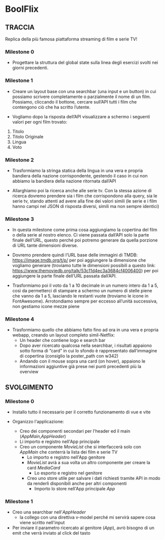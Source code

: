 # BoolFlix

## TRACCIA

Replica della più famosa piattaforma streaming di film e serie TV!

### Milestone 0

- Progettare la struttura del global state sulla linea degli esercizi svolti nei giorni precedenti.

### Milestone 1

- Creare un layout base con una searchbar (una input e un button) in cui possiamo
  scrivere completamente o parzialmente il nome di un film. Possiamo, cliccando il
  bottone, cercare sull’API tutti i film che contengono ciò che ha scritto l’utente.

- Vogliamo dopo la risposta dell’API visualizzare a schermo i seguenti valori per ogni
  film trovato:

1. Titolo
2. Titolo Originale
3. Lingua
4. Voto

### Milestone 2

- Trasformiamo la stringa statica della lingua in una vera e propria bandiera della
  nazione corrispondente, gestendo il caso in cui non abbiamo la bandiera della
  nazione ritornata dall’API

- Allarghiamo poi la ricerca anche alle serie tv. Con la stessa azione di ricerca
  dovremo prendere sia i film che corrispondono alla query, sia le serie tv, stando
  attenti ad avere alla fine dei valori simili (le serie e i film hanno campi nel JSON di
  risposta diversi, simili ma non sempre identici)

### Milestone 3

- In questa milestone come prima cosa aggiungiamo la copertina del film o della serie
  al nostro elenco. Ci viene passata dall’API solo la parte finale dell’URL, questo
  perché poi potremo generare da quella porzione di URL tante dimensioni diverse.

- Dovremo prendere quindi l’URL base delle immagini di TMDB:
  https://image.tmdb.org/t/p/ per poi aggiungere la dimensione che vogliamo generare
  (troviamo tutte le dimensioni possibili a questo link:
  https://www.themoviedb.org/talk/53c11d4ec3a3684cf4006400) per poi aggiungere la
  parte finale dell’URL passata dall’API.

- Trasformiamo poi il voto da 1 a 10 decimale in un numero intero da 1 a 5, così da
  permetterci di stampare a schermo un numero di stelle piene che vanno da 1 a 5,
  lasciando le restanti vuote (troviamo le icone in FontAwesome).
  Arrotondiamo sempre per eccesso all’unità successiva, non gestiamo icone mezze
  piene

### Milestone 4

- Trasformiamo quello che abbiamo fatto fino ad ora in una vera e propria webapp,
  creando un layout completo simil-Netflix:
  - Un header che contiene logo e search bar
  - Dopo aver ricercato qualcosa nella searchbar, i risultati appaiono sotto forma
    di “card” in cui lo sfondo è rappresentato dall’immagine di copertina (consiglio
    la poster_path con w342)
  - Andando con il mouse sopra una card (on hover), appaiono le informazioni
    aggiuntive già prese nei punti precedenti più la overview

## SVOLGIMENTO

### Milestone 0

- Installo tutto il necessario per il corretto funzionamento di vue e vite
- Organizzo l'applicazione:

  - Creo dei componenti secondari per l'header ed il main (_AppMain_,_AppHeader_)
  - Li importo e registro nell'App principale
  - Creo un componente _MovieList_ che si interfaccerà solo con _AppMain_ che conterrà la lista dei film e serie TV
    - Lo importo e registro nell'App genitore
    - _MovieList_ avrà a sua volta un altro componente per creare la card _MediaCard_
      - Lo esporto e registro nel genitore
    - Creo uno store utile per salvare i dati richiesti tramite API in modo da renderli disponibili anche per altri componenti
      - Importo lo store nell'App principale _App_

### Milestone 1

- Creo una searchbar nell'_AppHeader_
  - la collego con una direttiva v-model perché mi servirà sapere cosa viene scritto nell'input
- Per inviare il parametro ricercato al genitore (_App_), avrò bisogno di un emit che verrà inviato al click del tasto

